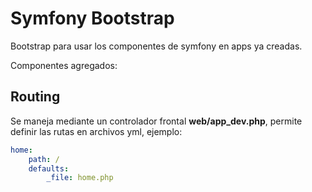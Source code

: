 Symfony Bootstrap
=================

Bootstrap para usar los componentes de symfony en apps ya creadas.

Componentes agregados:

Routing
------

Se maneja mediante un controlador frontal **web/app_dev.php**, permite definir las rutas en archivos yml, ejemplo:

```yaml
home:
    path: /
    defaults:
        _file: home.php
```

